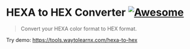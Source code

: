 # HEXA to HEX Converter [![Awesome](https://cdn.rawgit.com/sindresorhus/awesome/d7305f38d29fed78fa85652e3a63e154dd8e8829/media/badge.svg)](https://github.com/sindresorhus/awesome)

>Convert your HEXA color format to HEX format.

Try demo: https://tools.waytolearnx.com/hexa-to-hex
